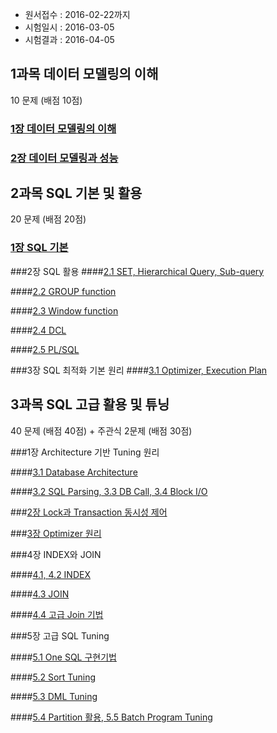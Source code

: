 * 원서접수 : 2016-02-22까지
* 시험일시 : 2016-03-05
* 시험결과 : 2016-04-05


## 1과목 데이터 모델링의 이해

10 문제 (배점 10점)

### [1장 데이터 모델링의 이해](https://github.com/DevStarSJ/Study/tree/master/Blog/Oracle/sqlp/01.01.modeling.md)

### [2장 데이터 모델링과 성능](https://github.com/DevStarSJ/Study/tree/master/Blog/Oracle/sqlp/01.02.modeling_performance.md) 

## 2과목 SQL 기본 및 활용

20 문제 (배점 20점)

### [1장 SQL 기본](https://github.com/DevStarSJ/Study/tree/master/Blog/Oracle/sqlp/02.01.sql.basic.md)

###2장 SQL 활용
####[2.1 SET, Hierarchical Query, Sub-query](https://github.com/DevStarSJ/Study/tree/master/Blog/Oracle/sqlp/02.02.sql.adv.md)

####[2.2 GROUP function](https://github.com/DevStarSJ/Study/tree/master/Blog/Oracle/sqlp/02.03.group.md)

####[2.3 Window function](https://github.com/DevStarSJ/Study/tree/master/Blog/Oracle/sqlp/02.04.window.md)

####[2.4 DCL](https://github.com/DevStarSJ/Study/tree/master/Blog/Oracle/sqlp/02.05.dcl.md)

####[2.5 PL/SQL](https://github.com/DevStarSJ/Study/tree/master/Blog/Oracle/sqlp/02.06.plsql.md)

###3장 SQL 최적화 기본 원리
####[3.1 Optimizer, Execution Plan](https://github.com/DevStarSJ/Study/tree/master/Blog/Oracle/sqlp/02.07.optimizer.md)

## 3과목 SQL 고급 활용 및 튜닝

40 문제 (배점 40점) + 주관식 2문제 (배점 30점)

###1장 Architecture 기반 Tuning 원리

####[3.1 Database Architecture](https://github.com/DevStarSJ/Study/tree/master/Blog/Oracle/sqlp/03.01.architecture.md)

####[3.2 SQL Parsing, 3.3 DB Call, 3.4 Block I/O](https://github.com/DevStarSJ/Study/tree/master/Blog/Oracle/sqlp/03.02.sql.parsing.md)

###[2장 Lock과 Transaction 동시성 제어](https://github.com/DevStarSJ/Study/tree/master/Blog/Oracle/sqlp/03.03.lock.md)

###[3장 Optimizer 원리](https://github.com/DevStarSJ/Study/tree/master/Blog/Oracle/sqlp/03.04.optimizer.md)

###4장 INDEX와 JOIN

####[4.1, 4.2 INDEX](https://github.com/DevStarSJ/Study/tree/master/Blog/Oracle/sqlp/03.05.index.md)

####[4.3 JOIN](https://github.com/DevStarSJ/Study/tree/master/Blog/Oracle/sqlp/03.06.join.md)

####[4.4 고급 Join 기법](https://github.com/DevStarSJ/Study/tree/master/Blog/Oracle/sqlp/03.07.join.adv.md)

###5장 고급 SQL Tuning

####[5.1 One SQL 구현기법](https://github.com/DevStarSJ/Study/tree/master/Blog/Oracle/sqlp/04.01.onesql.md)

####[5.2 Sort Tuning](https://github.com/DevStarSJ/Study/tree/master/Blog/Oracle/sqlp/04.02.sort.md)

####[5.3 DML Tuning](https://github.com/DevStarSJ/Study/tree/master/Blog/Oracle/sqlp/04.03.dml.md)

####[5.4 Partition 활용, 5.5 Batch Program Tuning](https://github.com/DevStarSJ/Study/tree/master/Blog/Oracle/sqlp/04.04.partition.md)
